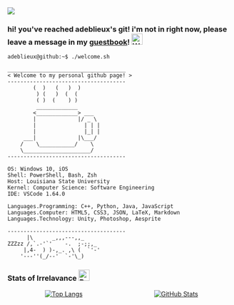<img align="center" src="https://github.com/saadeghi/saadeghi/blob/master/dino.gif" />

### hi! you've reached adeblieux's git! i'm not in right now, please leave a message in my [guestbook](https://github.com/adeblieux/adeblieux/issues/1)! <img src="https://raw.githubusercontent.com/Tarikul-Islam-Anik/Animated-Fluent-Emojis/master/Emojis/Animals/Wilted%20Flower.png" alt="Wilted Flower" width="25" height="25" />


```console
adeblieux@github:~$ ./welcome.sh
```
```
_____________________________________
< Welcome to my personal github page! >
------------------------------------- 
        (  )   (   )  )
         ) (   )  (  (
         ( )  (    ) )
         _____________
        <_____________> ___
        |             |/ _ \
        |               | | |
        |               |_| |
     ___|             |\___/
    /    \___________/    \
    \_____________________/
------------------------------------- 

OS: Windows 10, iOS
Shell: PowerShell, Bash, Zsh
Host: Louisiana State University
Kernel: Computer Science: Software Engineering
IDE: VSCode 1.64.0

Languages.Programming: C++, Python, Java, JavaScript
Languages.Computer: HTML5, CSS3, JSON, LaTeX, Markdown
Languages.Technology: Unity, Photoshop, Aesprite

------------------------------------- 
      |\      _,,,---,,_
ZZZzz /,`.-'`'    -.  ;-;;,_
     |,4-  ) )-,_. ,\ (  `'-'
    '---''(_/--'  `-'\_)  
```

### Stats of Irrelavance <img src="https://raw.githubusercontent.com/Tarikul-Islam-Anik/Animated-Fluent-Emojis/master/Emojis/Symbols/Bubbles.png" alt="Bubbles" width="25" height="25" />

<div style="display: flex; justify-content: space-between; width: 100%;">
  <!-- Most Used Languages -->
  <a href="https://github.com/adeblieux/convoychat" style="flex: 1; text-align: center;">
    <img src="https://github-readme-stats.vercel.app/api/top-langs/?username=adeblieux&layout=compact&hide=vue" alt="Top Langs" style="max-width: 45%; height: auto;" />
  </a>
  
  <!-- GitHub Stats -->
  <a href="https://github.com/adeblieux" style="flex: 1; text-align: center;">
    <img src="https://github-readme-stats.vercel.app/api?username=adeblieux&show_icons=true&cache_seconds=86400&theme=transparent&hide=contribs,issues" alt="GitHub Stats" style="max-width: 45%; height: auto;" />
  </a>
</div>



